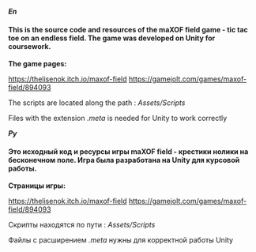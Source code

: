 ***En***

#### This is the source code and resources of the maXOF field game - tic tac toe on an endless field. The game was developed on Unity for coursework.

**The game pages:**

https://thelisenok.itch.io/maxof-field
https://gamejolt.com/games/maxof-field/894093

The scripts are located along the path : *Assets/Scripts*

Files with the extension *.meta* is needed for Unity to work correctly

***Ру***

#### Это исходный код и ресурсы игры maXOF field - крестики нолики на бесконечном поле. Игра была разработана на Unity для курсовой работы.

**Страницы игры:**

https://thelisenok.itch.io/maxof-field
https://gamejolt.com/games/maxof-field/894093

Скрипты находятся по пути : *Assets/Scripts*

Файлы с расширением *.meta* нужны для корректной работы Unity

